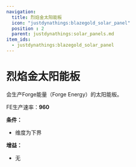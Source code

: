 ```yaml
---
navigation:
  title: 烈焰金太阳能板
  icon: "justdynathings:blazegold_solar_panel"
  position : 2
  parent: justdynathings:solar_panels.md
item_ids:
  - justdynathings:blazegold_solar_panel
---
```


# 烈焰金太阳能板

会生产Forge能量（Forge Energy）的太阳能板。

FE生产速率：**960**

**条件：**
- 维度为下界

**增益：**
- 无

<BlockImage id="justdynathings:blazegold_solar_panel" scale="4.0"/>

<RecipeFor id="justdynathings:blazegold_solar_panel" />